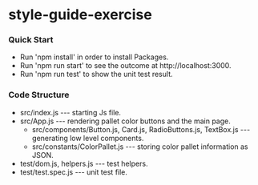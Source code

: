 # style-guide-exercise

### Quick Start

* Run 'npm install' in order to install Packages.
* Run 'npm run start' to see the outcome at http://localhost:3000.
* Run 'npm run test' to show the unit test result.

### Code Structure

* src/index.js --- starting Js file.
* src/App.js --- rendering pallet color buttons and the main page.
  * src/components/Button.js, Card.js, RadioButtons.js, TextBox.js --- generating low level components.
  * src/constants/ColorPallet.js --- storing color pallet information as JSON.  
* test/dom.js, helpers.js --- test helpers.
* test/test.spec.js --- unit test file.
